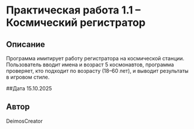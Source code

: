 # Практическая работа 1.1 – Космический регистратор

## Описание
Программа имитирует работу регистратора на космической станции. Пользователь вводит имена и возраст 5 космонавтов, программа проверяет, кто подходит по возрасту (18–60 лет), и выводит результаты в игровом стиле.

##Дата
15.10.2025

## Автор
DeimosCreator